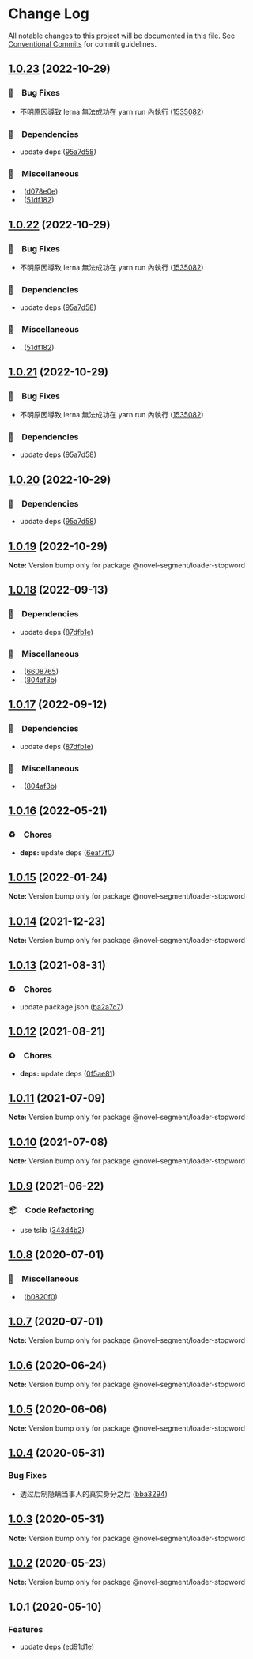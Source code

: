 # Change Log

All notable changes to this project will be documented in this file.
See [Conventional Commits](https://conventionalcommits.org) for commit guidelines.

## [1.0.23](https://github.com/bluelovers/ws-segment/compare/@novel-segment/loader-stopword@1.0.18...@novel-segment/loader-stopword@1.0.23) (2022-10-29)



### 🐛　Bug Fixes

* 不明原因導致 lerna 無法成功在 yarn run 內執行 ([1535082](https://github.com/bluelovers/ws-segment/commit/1535082de91806f84be946c2597b57ab5af8ab78))


### 📌　Dependencies

* update deps ([95a7d58](https://github.com/bluelovers/ws-segment/commit/95a7d583596b6cb0ecd1c0322258205b9a12af51))


### 🔖　Miscellaneous

* . ([d078e0e](https://github.com/bluelovers/ws-segment/commit/d078e0ec7e17cee79115db055e7b145d7b48f400))
* . ([51df182](https://github.com/bluelovers/ws-segment/commit/51df182715ea4b4242b4cf96fdebfabbe679b99c))



## [1.0.22](https://github.com/bluelovers/ws-segment/compare/@novel-segment/loader-stopword@1.0.18...@novel-segment/loader-stopword@1.0.22) (2022-10-29)



### 🐛　Bug Fixes

* 不明原因導致 lerna 無法成功在 yarn run 內執行 ([1535082](https://github.com/bluelovers/ws-segment/commit/1535082de91806f84be946c2597b57ab5af8ab78))


### 📌　Dependencies

* update deps ([95a7d58](https://github.com/bluelovers/ws-segment/commit/95a7d583596b6cb0ecd1c0322258205b9a12af51))


### 🔖　Miscellaneous

* . ([51df182](https://github.com/bluelovers/ws-segment/commit/51df182715ea4b4242b4cf96fdebfabbe679b99c))



## [1.0.21](https://github.com/bluelovers/ws-segment/compare/@novel-segment/loader-stopword@1.0.18...@novel-segment/loader-stopword@1.0.21) (2022-10-29)



### 🐛　Bug Fixes

* 不明原因導致 lerna 無法成功在 yarn run 內執行 ([1535082](https://github.com/bluelovers/ws-segment/commit/1535082de91806f84be946c2597b57ab5af8ab78))


### 📌　Dependencies

* update deps ([95a7d58](https://github.com/bluelovers/ws-segment/commit/95a7d583596b6cb0ecd1c0322258205b9a12af51))



## [1.0.20](https://github.com/bluelovers/ws-segment/compare/@novel-segment/loader-stopword@1.0.18...@novel-segment/loader-stopword@1.0.20) (2022-10-29)



### 📌　Dependencies

* update deps ([95a7d58](https://github.com/bluelovers/ws-segment/commit/95a7d583596b6cb0ecd1c0322258205b9a12af51))



## [1.0.19](https://github.com/bluelovers/ws-segment/compare/@novel-segment/loader-stopword@1.0.18...@novel-segment/loader-stopword@1.0.19) (2022-10-29)

**Note:** Version bump only for package @novel-segment/loader-stopword





## [1.0.18](https://github.com/bluelovers/ws-segment/compare/@novel-segment/loader-stopword@1.0.16...@novel-segment/loader-stopword@1.0.18) (2022-09-13)



### 📌　Dependencies

* update deps ([87dfb1e](https://github.com/bluelovers/ws-segment/commit/87dfb1e8c4e0ef55b975639bc94e113442cb1af7))


### 🔖　Miscellaneous

* . ([6608765](https://github.com/bluelovers/ws-segment/commit/66087652b3679f0833cc54051ba4889f8f909383))
* . ([804af3b](https://github.com/bluelovers/ws-segment/commit/804af3bcd7dbcef46217447be8e9c06ab70674ea))



## [1.0.17](https://github.com/bluelovers/ws-segment/compare/@novel-segment/loader-stopword@1.0.16...@novel-segment/loader-stopword@1.0.17) (2022-09-12)



### 📌　Dependencies

* update deps ([87dfb1e](https://github.com/bluelovers/ws-segment/commit/87dfb1e8c4e0ef55b975639bc94e113442cb1af7))


### 🔖　Miscellaneous

* . ([804af3b](https://github.com/bluelovers/ws-segment/commit/804af3bcd7dbcef46217447be8e9c06ab70674ea))



## [1.0.16](https://github.com/bluelovers/ws-segment/compare/@novel-segment/loader-stopword@1.0.15...@novel-segment/loader-stopword@1.0.16) (2022-05-21)


### ♻️　Chores

* **deps:** update deps ([6eaf7f0](https://github.com/bluelovers/ws-segment/commit/6eaf7f0fb6e8d803b5eb8dbb3e2cd7a1d6b19f52))





## [1.0.15](https://github.com/bluelovers/ws-segment/compare/@novel-segment/loader-stopword@1.0.14...@novel-segment/loader-stopword@1.0.15) (2022-01-24)

**Note:** Version bump only for package @novel-segment/loader-stopword





## [1.0.14](https://github.com/bluelovers/ws-segment/compare/@novel-segment/loader-stopword@1.0.13...@novel-segment/loader-stopword@1.0.14) (2021-12-23)

**Note:** Version bump only for package @novel-segment/loader-stopword





## [1.0.13](https://github.com/bluelovers/ws-segment/compare/@novel-segment/loader-stopword@1.0.12...@novel-segment/loader-stopword@1.0.13) (2021-08-31)


### ♻️　Chores

* update package.json ([ba2a7c7](https://github.com/bluelovers/ws-segment/commit/ba2a7c71f3c205f43bdb8530f3fd983776fc0511))





## [1.0.12](https://github.com/bluelovers/ws-segment/compare/@novel-segment/loader-stopword@1.0.11...@novel-segment/loader-stopword@1.0.12) (2021-08-21)


### ♻️　Chores

* **deps:** update deps ([0f5ae81](https://github.com/bluelovers/ws-segment/commit/0f5ae8193fd26493a8fa3c6d6327c0c7ea0e08c5))





## [1.0.11](https://github.com/bluelovers/ws-segment/compare/@novel-segment/loader-stopword@1.0.10...@novel-segment/loader-stopword@1.0.11) (2021-07-09)

**Note:** Version bump only for package @novel-segment/loader-stopword





## [1.0.10](https://github.com/bluelovers/ws-segment/compare/@novel-segment/loader-stopword@1.0.9...@novel-segment/loader-stopword@1.0.10) (2021-07-08)

**Note:** Version bump only for package @novel-segment/loader-stopword





## [1.0.9](https://github.com/bluelovers/ws-segment/compare/@novel-segment/loader-stopword@1.0.8...@novel-segment/loader-stopword@1.0.9) (2021-06-22)


### 📦　Code Refactoring

* use tslib ([343d4b2](https://github.com/bluelovers/ws-segment/commit/343d4b23a23e222b6a4aba1b8e2a196fc7c70073))





## [1.0.8](https://github.com/bluelovers/ws-segment/compare/@novel-segment/loader-stopword@1.0.7...@novel-segment/loader-stopword@1.0.8) (2020-07-01)


### 🔖　Miscellaneous

* . ([b0820f0](https://github.com/bluelovers/ws-segment/commit/b0820f0dc253a0857354bb8774eda397fa959e0e))





## [1.0.7](https://github.com/bluelovers/ws-segment/compare/@novel-segment/loader-stopword@1.0.6...@novel-segment/loader-stopword@1.0.7) (2020-07-01)

**Note:** Version bump only for package @novel-segment/loader-stopword





## [1.0.6](https://github.com/bluelovers/ws-segment/compare/@novel-segment/loader-stopword@1.0.5...@novel-segment/loader-stopword@1.0.6) (2020-06-24)

**Note:** Version bump only for package @novel-segment/loader-stopword





## [1.0.5](https://github.com/bluelovers/ws-segment/compare/@novel-segment/loader-stopword@1.0.4...@novel-segment/loader-stopword@1.0.5) (2020-06-06)

**Note:** Version bump only for package @novel-segment/loader-stopword





## [1.0.4](https://github.com/bluelovers/ws-segment/compare/@novel-segment/loader-stopword@1.0.3...@novel-segment/loader-stopword@1.0.4) (2020-05-31)


### Bug Fixes

* 透过后制隐瞒当事人的真实身分之后 ([bba3294](https://github.com/bluelovers/ws-segment/commit/bba329422fdc8cade395d47e6a630018e6943c0a))





## [1.0.3](https://github.com/bluelovers/ws-segment/compare/@novel-segment/loader-stopword@1.0.2...@novel-segment/loader-stopword@1.0.3) (2020-05-31)

**Note:** Version bump only for package @novel-segment/loader-stopword





## [1.0.2](https://github.com/bluelovers/ws-segment/compare/@novel-segment/loader-stopword@1.0.1...@novel-segment/loader-stopword@1.0.2) (2020-05-23)

**Note:** Version bump only for package @novel-segment/loader-stopword





## 1.0.1 (2020-05-10)


### Features

* update deps ([ed91d1e](https://github.com/bluelovers/ws-segment/commit/ed91d1e81b74370f81938cb163a3a6ccac39c3f2))
